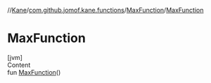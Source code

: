 //[Kane](../../index.md)/[com.github.jomof.kane.functions](../index.md)/[MaxFunction](index.md)/[MaxFunction](-max-function.md)



# MaxFunction  
[jvm]  
Content  
fun [MaxFunction](-max-function.md)()  



